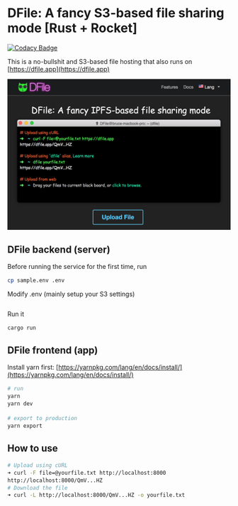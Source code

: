 # DFile: A fancy S3-based file sharing mode [Rust + Rocket]

[![Codacy Badge](https://api.codacy.com/project/badge/Grade/3b25d03f9535456997878815286921eb)](https://www.codacy.com/manual/coolcode/dfile?utm_source=github.com&utm_medium=referral&utm_content=coolcode/dfile&utm_campaign=Badge_Grade)

This is a no-bullshit and S3-based file hosting that also runs on [https://dfile.app](https://dfile.app)

![img](https://github.com/coolcode/dfile/blob/master/share/img/dfile.png?raw=true)

## DFile backend (server)

Before running the service for the first time, run

```bash
cp sample.env .env
```

Modify .env (mainly setup your S3 settings)

```bash

```

Run it

```bash
cargo run
```

## DFile frontend (app)

Install yarn first: [https://yarnpkg.com/lang/en/docs/install/](https://yarnpkg.com/lang/en/docs/install/)

```bash
# run
yarn
yarn dev

# export to production
yarn export
```

## How to use

```bash
# Upload using cURL
➜ curl -F file=@yourfile.txt http://localhost:8000
http://localhost:8000/QmV...HZ
# Download the file
➜ curl -L http://localhost:8000/QmV...HZ -o yourfile.txt
```
